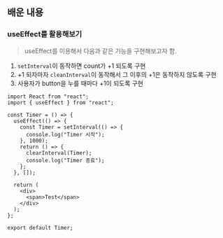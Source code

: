 ## 배운 내용

### useEffect를 활용해보기

> useEffect를 이용해서 다음과 같은 기능을 구현해보고자 함.

1. `setInterval`이 동작하면 count가 +1 되도록 구현
2. +1 되자마자 `cleanInterval`이 동작해서 그 이후의 +1은 동작하지 않도록 구현
3. 사용자가 button을 누를 때마다 +1이 되도록 구현

```JS
import React from "react";
import { useEffect } from "react";

const Timer = () => {
  useEffect(() => {
    const Timer = setInterval(() => {
      console.log("Timer 시작");
    }, 1000);
    return () => {
      clearInterval(Timer);
      console.log("Timer 종료");
    };
  }, []);

  return (
    <div>
      <span>Test</span>
    </div>
  );
};

export default Timer;
```

